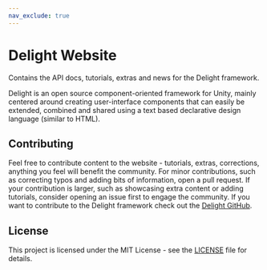 ```yaml
---
nav_exclude: true
---
```


# Delight Website

Contains the API docs, tutorials, extras and news for the Delight framework. 

Delight is an open source component-oriented framework for Unity, mainly centered around creating user-interface components that can easily be extended, combined and shared using a text based declarative design language (similar to HTML). 

## Contributing

Feel free to contribute content to the website - tutorials, extras, corrections, anything you feel will benefit the community. For minor contributions, such as correcting typos and adding bits of information, open a pull request. If your contribution is larger, such as showcasing extra content or adding tutorials, consider opening an issue first to engage the community. If you want to contribute to the Delight framework check out the [Delight GitHub](https://github.com/delight-dev/Delight). 

## License

This project is licensed under the MIT License - see the [LICENSE](LICENSE) file for details. 
